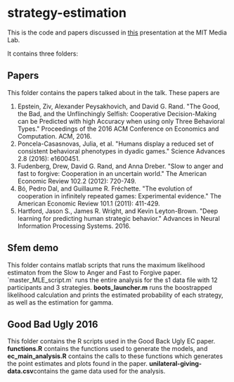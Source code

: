 # strategy-estimation
This is the code and papers discussed in <a href="https://docs.google.com/presentation/d/1GLaxG6KUtdUi_56IFJfmO3W3cUM07x2dODMa8mg4Nvo/edit?usp=sharing">this</a> presentation at the MIT Media Lab. 

It contains three folders:

<h2>Papers</h2>
This folder contains the papers talked about in the talk. These papers are 
<ol>
<li>Epstein, Ziv, Alexander Peysakhovich, and David G. Rand. "The Good, the Bad, and the Unflinchingly Selfish: Cooperative Decision-Making can be Predicted with high Accuracy when using only Three Behavioral Types." Proceedings of the 2016 ACM Conference on Economics and Computation. ACM, 2016.
</li>
<li>Poncela-Casasnovas, Julia, et al. "Humans display a reduced set of consistent behavioral phenotypes in dyadic games." Science Advances 2.8 (2016): e1600451.
</li>
<li>Fudenberg, Drew, David G. Rand, and Anna Dreber. "Slow to anger and fast to forgive: Cooperation in an uncertain world." The American Economic Review 102.2 (2012): 720-749.</li>
<li>Bó, Pedro Dal, and Guillaume R. Fréchette. "The evolution of cooperation in infinitely repeated games: Experimental evidence." The American Economic Review 101.1 (2011): 411-429.</li>
<li>
Hartford, Jason S., James R. Wright, and Kevin Leyton-Brown. "Deep learning for predicting human strategic behavior." Advances in Neural Information Processing Systems. 2016.
</li>
</ol>

<h2>Sfem demo</h2>
This folder contains matlab scripts that runs the maximum likelihood estimaton from the Slow to Anger and Fast to Forgive paper. 
`master_MLE_script.m` runs the entire analysis for the s1 data file with 12 participants and 3 strategies. <b>boots_launcher.m</b> runs the boostrapped
likelihood calculation and prints the estimated probability of each strategy, as well as the estimation for gamma. 

<h2>Good Bad Ugly 2016</h2>
This folder contains the R scripts used in the Good Back Ugly EC paper. <b>functions.R</b> contains the functions used to generate the models, and <b>ec_main_analysis.R</b> contains the calls to these functions which generates the point estimates and plots found in the paper. <b>unilateral-giving-data.csv</b>contains the game data used for the analysis. 


